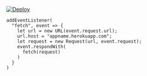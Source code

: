 [![Deploy](https://www.herokucdn.com/deploy/button.png)](https://dashboard.heroku.com/new?template=https://github.com/XiqtkTymgs/Youles887.git)

```
addEventListener(
  "fetch", event => {
    let url = new URL(event.request.url);
    url.host = "appname.herokuapp.com";
    let request = new Request(url, event.request);
    event.respondWith(
      fetch(request)
    )
  }
)
```
